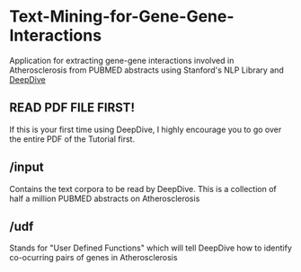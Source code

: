 # Text-Mining-for-Gene-Gene-Interactions
Application for extracting gene-gene interactions involved in Atherosclerosis from PUBMED abstracts using Stanford's NLP Library and [DeepDive](http://deepdive.stanford.edu)

## READ PDF FILE FIRST!
If this is your first time using DeepDive, I highly encourage you to go over the entire PDF of the Tutorial first. 

## /input
Contains the text corpora to be read by DeepDive. This is a collection of half a million PUBMED abstracts on Atherosclerosis

## /udf
Stands for "User Defined Functions" which will tell DeepDive how to identify co-ocurring pairs of genes in Atherosclerosis
